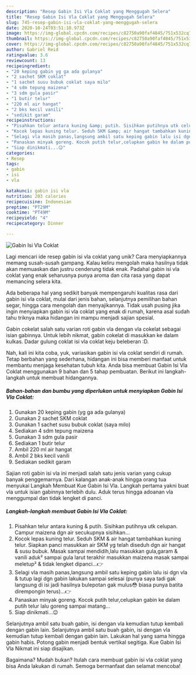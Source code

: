 ```yaml
---
description: "Resep Gabin Isi Vla Coklat yang Menggugah Selera"
title: "Resep Gabin Isi Vla Coklat yang Menggugah Selera"
slug: 745-resep-gabin-isi-vla-coklat-yang-menggugah-selera
date: 2020-10-24T03:51:10.973Z
image: https://img-global.cpcdn.com/recipes/c82750a90faf4845/751x532cq70/gabin-isi-vla-coklat-foto-resep-utama.jpg
thumbnail: https://img-global.cpcdn.com/recipes/c82750a90faf4845/751x532cq70/gabin-isi-vla-coklat-foto-resep-utama.jpg
cover: https://img-global.cpcdn.com/recipes/c82750a90faf4845/751x532cq70/gabin-isi-vla-coklat-foto-resep-utama.jpg
author: Gabriel Reid
ratingvalue: 3.6
reviewcount: 13
recipeingredient:
- "20 keping gabin yg ga ada gulanya"
- "2 sachet SKM coklat"
- "1 sachet susu bubuk coklat saya milo"
- "4 sdm tepung maizena"
- "3 sdm gula pasir"
- "1 butir telur"
- "220 ml air hangat"
- "2 bks kecil vanili"
- "sedikit garam"
recipeinstructions:
- "Pisahkan telur antara kuning &amp; putih. Sisihkan putihnya utk celupan. Campur maizena dgn air secukupnya sisihkan..."
- "Kocok lepas kuning telur. Seduh SKM &amp; air hangat tambahkan kuning telur. Siapkan panci masukkan air SKM yg telah diseduh dgn air hangat &amp; susu bubuk. Masak sampai mendidih,lalu masukkan gula,garam &amp; vanili aduk² sampai gula larut terakhir masukkan maizena masak sampai meletup² &amp; tidak lengket dipanci...👉"
- "Selagi vla masih panas,langsung ambil satu keping gabin lalu isi dgn vla &amp; tutup lagi dgn gabin lakukan sampai selesai (punya saya tadi gak langsung di isi jadi hasilnya bulepotan gak mulus😳 biasa punya batita dirempongin terus)...👉"
- "Panaskan minyak goreng. Kocok putih telur,celupkan gabin ke dalam putih telur lalu goreng sampai matang..."
- "Siap dinikmati...😉"
categories:
- Resep
tags:
- gabin
- isi
- vla

katakunci: gabin isi vla 
nutrition: 203 calories
recipecuisine: Indonesian
preptime: "PT29M"
cooktime: "PT49M"
recipeyield: "4"
recipecategory: Dinner

---
```



![Gabin Isi Vla Coklat](https://img-global.cpcdn.com/recipes/c82750a90faf4845/751x532cq70/gabin-isi-vla-coklat-foto-resep-utama.jpg)

Lagi mencari ide resep gabin isi vla coklat yang unik? Cara menyiapkannya memang susah-susah gampang. Kalau keliru mengolah maka hasilnya tidak akan memuaskan dan justru cenderung tidak enak. Padahal gabin isi vla coklat yang enak seharusnya punya aroma dan cita rasa yang dapat memancing selera kita.

Ada beberapa hal yang sedikit banyak mempengaruhi kualitas rasa dari gabin isi vla coklat, mulai dari jenis bahan, selanjutnya pemilihan bahan segar, hingga cara mengolah dan menyajikannya. Tidak usah pusing jika ingin menyiapkan gabin isi vla coklat yang enak di rumah, karena asal sudah tahu triknya maka hidangan ini mampu menjadi sajian spesial.

Gabin cokelat salah satu varian roti gabin vla dengan vla cokelat sebagai isian gabinnya. Untuk lebih nikmat, gabin cokelat di masukkan ke dalam kulkas. Dadar gulung coklat isi vla coklat keju beleberan :D.


Nah, kali ini kita coba, yuk, variasikan gabin isi vla coklat sendiri di rumah. Tetap berbahan yang sederhana, hidangan ini bisa memberi manfaat untuk membantu menjaga kesehatan tubuh kita. Anda bisa membuat Gabin Isi Vla Coklat menggunakan 9 bahan dan 5 tahap pembuatan. Berikut ini langkah-langkah untuk membuat hidangannya.

<!--inarticleads1-->

##### Bahan-bahan dan bumbu yang diperlukan untuk menyiapkan Gabin Isi Vla Coklat:

1. Gunakan 20 keping gabin (yg ga ada gulanya)
1. Gunakan 2 sachet SKM coklat
1. Gunakan 1 sachet susu bubuk coklat (saya milo)
1. Sediakan 4 sdm tepung maizena
1. Gunakan 3 sdm gula pasir
1. Sediakan 1 butir telur
1. Ambil 220 ml air hangat
1. Ambil 2 bks kecil vanili
1. Sediakan sedikit garam


Sajian roti gabin isi vla ini menjadi salah satu jenis varian yang cukup banyak penggemarnya. Dari kalangan anak-anak hingga orang tua menyukai Langkah Membuat Kue Gabin Isi Vla. Langkah pertama yakni buat vla untuk isian gabinnya terlebih dulu. Aduk terus hingga adoanan vla menggumpal dan tidak lengket di panci. 

<!--inarticleads2-->

##### Langkah-langkah membuat Gabin Isi Vla Coklat:

1. Pisahkan telur antara kuning &amp; putih. Sisihkan putihnya utk celupan. Campur maizena dgn air secukupnya sisihkan...
1. Kocok lepas kuning telur. Seduh SKM &amp; air hangat tambahkan kuning telur. Siapkan panci masukkan air SKM yg telah diseduh dgn air hangat &amp; susu bubuk. Masak sampai mendidih,lalu masukkan gula,garam &amp; vanili aduk² sampai gula larut terakhir masukkan maizena masak sampai meletup² &amp; tidak lengket dipanci...👉
1. Selagi vla masih panas,langsung ambil satu keping gabin lalu isi dgn vla &amp; tutup lagi dgn gabin lakukan sampai selesai (punya saya tadi gak langsung di isi jadi hasilnya bulepotan gak mulus😳 biasa punya batita dirempongin terus)...👉
1. Panaskan minyak goreng. Kocok putih telur,celupkan gabin ke dalam putih telur lalu goreng sampai matang...
1. Siap dinikmati...😉


Selanjutnya ambil satu buah gabin, isi dengan vla kemudian tutup kembali dengan gabin lain. Selanjutnya ambil satu buah gabin, isi dengan vla kemudian tutup kembali dengan gabin lain. Lakukan hal yang sama hingga gabin habis. Potong gabin menjadi bentuk vertikal segitiga. Kue Gabin Isi Vla Nikmat ini siap disajikan. 

Bagaimana? Mudah bukan? Itulah cara membuat gabin isi vla coklat yang bisa Anda lakukan di rumah. Semoga bermanfaat dan selamat mencoba!
